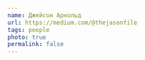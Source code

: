 ```yaml
---
name: Джейсон Арнольд
url: https://medium.com/@thejasonfile
tags: people
photo: true
permalink: false
---
```

